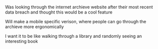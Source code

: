 Was looking through the internet archieve website after their most recent data breach and thought this would be a cool feature

Will make a mobile specific verison, where people can go through the archieve more ergonomically

I want it to be like walking through a library and randomly seeing an interesting book